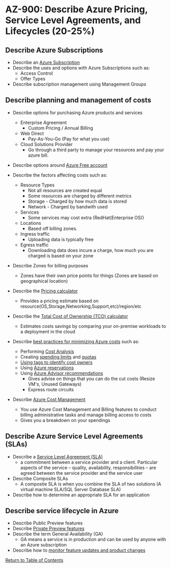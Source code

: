 # AZ-900: Describe Azure Pricing, Service Level Agreements, and Lifecycles (20-25%)

## Describe Azure Subscriptions

* Describe an [Azure Subscription](https://docs.microsoft.com/en-us/azure/architecture/cloud-adoption/getting-started/azure-resource-access#what-is-an-azure-subscription)
* Describe the uses and options with Azure Subscriptions such as:
    * Access Control
    * Offer Types
* Describe subscription management using Management Groups

## Describe planning and management of costs

* Describe options for purchasing Azure products and services
   * Enterprise Agreement
      * Custom Pricing / Annual Billing
   * Web Direct
      * Pay-As-You-Go (Pay for what you use)
   * Cloud Solutions Provider
      * Go through a third party to manage your resources and pay your azure bill.
   
* Describe options around [Azure Free account](https://azure.microsoft.com/en-ca/free/free-account-faq/)
* Describe the factors affecting costs such as:
    * Resource Types
      * Not all resources are created equal
      * Some resources are charged by different metrics
      * Storage - Charged by how much data is stored
      * Network - Charged by bandwith used
    * Services
      * Some services may cost extra (RedHat(Enterprise OS))
    * Locations
      * Based off billing zones.
    * Ingress traffic
      * Uploading data is typically free
    * Egress traffic
      * Downloading data does incure a charge, how much you are charged is based on your zone
* Describe Zones for billing purposes
    * Zones have their own price points for things (Zones are based on geographical location)
* Describe the [Pricing calculator](https://azure.microsoft.com/en-ca/pricing/calculator/)
    * Provides a pricing estimate based on resource(OS,Storage,Networking,Support,etc)/region/etc
* Describe the [Total Cost of Ownership (TCO) calculator](https://azure.microsoft.com/en-ca/pricing/tco/)
    * Estimates costs savings by comparing your on-premise workloads to a deployment in the cloud
* Describe [best practices for minimizing Azure costs](https://docs.microsoft.com/en-us/azure/billing/billing-getting-started) such as:
    * Performing [Cost Analysis](https://docs.microsoft.com/en-us/azure/cost-management/quick-acm-cost-analysis)
    * Creating [spending limits](https://docs.microsoft.com/en-us/azure/billing/billing-spending-limit) and [quotas](https://docs.microsoft.com/en-us/azure/azure-subscription-service-limits)
    * [Using tags to identify cost owners](https://docs.microsoft.com/en-us/azure/azure-resource-manager/resource-group-using-tags)
    * Using [Azure reservations](https://azure.microsoft.com/en-ca/reservations/)
    * Using [Azure Advisor recommendations](https://docs.microsoft.com/en-ca/azure/advisor/advisor-overview)
        * Gives advise on things that you can do the cut costs (Resize VM's, Unused Gateways)
        * Express route circuits 
* Describe [Azure Cost Management](https://docs.microsoft.com/en-us/azure/cost-management/overview-cost-mgt)
    * You use Azure Cost Management and Billing features to conduct billing administrative tasks and manage billing access to costs
    * Gives you a breakdown on your spendings
## Describe Azure Service Level Agreements (SLAs)

* Describe a [Service Level Agreement (SLA)](https://azure.microsoft.com/en-ca/support/legal/sla/)
   * a commitment between a service provider and a client. Particular aspects of the service – quality, availability, responsibilities – are agreed between the service provider and the service user
* Describe Composite SLAs
   * A compostie SLA is when you combine the SLA of two solutions (A virtual machine SLA/SQL Server Database SLA)
* Describe how to determine an appropriate SLA for an application

## Describe service lifecycle in Azure

* Describe Public Preview features
* Describe [Private Preview features](https://azure.microsoft.com/en-ca/support/legal/preview-supplemental-terms/)
* Describe the term General Availability (GA)
    * GA means a service is in production and can be used by anyone with an Azure subscription
* Describe how to [monitor feature updates and product changes](https://azure.microsoft.com/en-ca/updates/)

[Return to Table of Contents](README.md)
